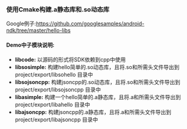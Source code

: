 ### 使用Cmake构建.a静态库和.so动态库
Google例子:https://github.com/googlesamples/android-ndk/tree/master/hello-libs

#### Demo中子模块说明:

* **libcode:**
    以源码的形式将SDK依赖到cpp中使用
* **libsosimple:**
    构建hello简单的.so动态库，且将.so和所需头文件导出到 project/export/libsohello 目录中
* **libsojsoncpp:**
    构建jsoncpp的.so动态库，且将.so和所需头文件导出到 project/export/libsojsoncpp 目录中
* **libasimple:**
    构建一个hello简单的.a静态库，且将.a和所需头文件导出到 project/export/libahello 目录中
* **libajsoncpp:**
    构建jsoncpp的.a静态库，且将.a和所需头文件导出到 project/export/libajsoncpp 目录中
